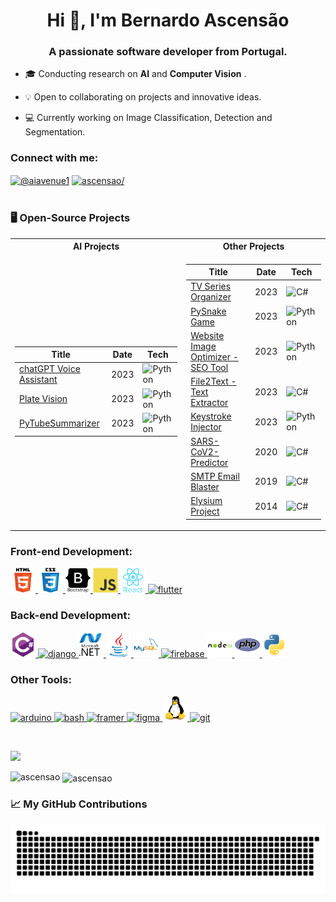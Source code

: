<h1 align="center">Hi 👋, I'm Bernardo Ascensão</h1>
<h3 align="center">A passionate software developer from Portugal.</h3>


* 🎓 Conducting research on **AI** and **Computer Vision** .

* 💡 Open to collaborating on projects and innovative ideas. 

* 💻 Currently working on Image Classification, Detection and Segmentation.


<h3 align="left">Connect with me:</h3>
<p align="left">
<a href="https://www.youtube.com/@aiavenue1" target="blank"><img align="center" src="https://raw.githubusercontent.com/rahuldkjain/github-profile-readme-generator/master/src/images/icons/Social/youtube.svg" alt="@aiavenue1" height="30" width="40" /></a>
<a href="https://linkedin.com/in/ascensao/" target="blank"><img align="center" src="https://raw.githubusercontent.com/rahuldkjain/github-profile-readme-generator/master/src/images/icons/Social/linked-in-alt.svg" alt="ascensao/" height="30" width="40" /></a>
<br><br></p>

### 🖥️ Open-Source Projects
<table>
<tr><th>AI Projects</th><th>Other Projects</th></tr>
<tr><td>

| Title | Date | Tech |
| ----- | ---- | ---- |
| [chatGPT Voice Assistant](https://github.com/Ascensao/python_chatGPT_voice) | 2023 |![Python](https://img.shields.io/badge/python-3670A0?style=for-the-badge&logo=python&logoColor=ffdd54) |
| [Plate Vision](https://github.com/Ascensao/plate-vision) | 2023 | ![Python](https://img.shields.io/badge/python-3670A0?style=for-the-badge&logo=python&logoColor=ffdd54) |
| [PyTubeSummarizer](https://github.com/Ascensao/PyTubeSummarizer) | 2023 | ![Python](https://img.shields.io/badge/python-3670A0?style=for-the-badge&logo=python&logoColor=ffdd54) |

</td><td>

| Title | Date | Tech |
| ----- | ---- | ---- |
| [TV Series Organizer](https://github.com/Ascensao/TV-Series-Organizer) | 2023 | ![C#](https://img.shields.io/badge/c%23-%23239120.svg?style=for-the-badge&logo=c-sharp&logoColor=white) |
| [PySnake Game](https://github.com/Ascensao/pySnake) | 2023 | ![Python](https://img.shields.io/badge/python-3670A0?style=for-the-badge&logo=python&logoColor=ffdd54) |
| [Website Image Optimizer - SEO Tool](https://github.com/Ascensao/WebsiteImageOptimizer/) | 2023 | ![Python](https://img.shields.io/badge/python-3670A0?style=for-the-badge&logo=python&logoColor=ffdd54) |
| [File2Text - Text Extractor](https://github.com/Ascensao/File2Text) | 2023 | ![C#](https://img.shields.io/badge/c%23-%23239120.svg?style=for-the-badge&logo=c-sharp&logoColor=white) |
| [Keystroke Injector](https://github.com/Ascensao/keystroke_injector) | 2023 | ![Python](https://img.shields.io/badge/python-3670A0?style=for-the-badge&logo=python&logoColor=ffdd54) |
| [SARS-CoV2-Predictor](https://github.com/Ascensao/SARS-CoV2-Predictor) | 2020 | ![C#](https://img.shields.io/badge/c%23-%23239120.svg?style=for-the-badge&logo=c-sharp&logoColor=white) |
| [SMTP Email Blaster](https://github.com/Ascensao/smtp-email-blaster) | 2019 | 	![C#](https://img.shields.io/badge/c%23-%23239120.svg?style=for-the-badge&logo=c-sharp&logoColor=white) |
| [Elysium Project](https://github.com/Ascensao/elysium-project) | 2014 | ![C#](https://img.shields.io/badge/c%23-%23239120.svg?style=for-the-badge&logo=c-sharp&logoColor=white)  |

</td></tr> </table>


<h3 align="left">Front-end Development:</h3>
<p align="left">
<a href="https://www.w3.org/html/" target="_blank" rel="noreferrer"> <img src="https://raw.githubusercontent.com/devicons/devicon/master/icons/html5/html5-original-wordmark.svg" alt="html5" width="40" height="40"/> </a>
<a href="https://www.w3schools.com/css/" target="_blank" rel="noreferrer"> <img src="https://raw.githubusercontent.com/devicons/devicon/master/icons/css3/css3-original-wordmark.svg" alt="css3" width="40" height="40"/> </a>
<a href="https://getbootstrap.com" target="_blank" rel="noreferrer"> <img src="https://raw.githubusercontent.com/devicons/devicon/master/icons/bootstrap/bootstrap-plain-wordmark.svg" alt="bootstrap" width="40" height="40"/> </a>
<a href="https://developer.mozilla.org/en-US/docs/Web/JavaScript" target="_blank" rel="noreferrer"> <img src="https://raw.githubusercontent.com/devicons/devicon/master/icons/javascript/javascript-original.svg" alt="javascript" width="40" height="40"/> </a>
<a href="https://reactjs.org/" target="_blank" rel="noreferrer"> <img src="https://raw.githubusercontent.com/devicons/devicon/master/icons/react/react-original-wordmark.svg" alt="react" width="40" height="40"/> </a>
<a href="https://flutter.dev" target="_blank" rel="noreferrer"> <img src="https://www.vectorlogo.zone/logos/flutterio/flutterio-icon.svg" alt="flutter" width="40" height="40"/> </a>
</p>
<h3 align="left">Back-end Development:</h3>
<p align="left">
<a href="https://www.w3schools.com/cs/" target="_blank" rel="noreferrer"> <img src="https://raw.githubusercontent.com/devicons/devicon/master/icons/csharp/csharp-original.svg" alt="csharp" width="40" height="40"/> </a>
<a href="https://www.djangoproject.com/" target="_blank" rel="noreferrer"> <img src="https://cdn.worldvectorlogo.com/logos/django.svg" alt="django" width="40" height="40"/> </a>
<a href="https://dotnet.microsoft.com/" target="_blank" rel="noreferrer"> <img src="https://raw.githubusercontent.com/devicons/devicon/master/icons/dot-net/dot-net-original-wordmark.svg" alt="dotnet" width="40" height="40"/> </a>
<a href="https://www.java.com" target="_blank" rel="noreferrer"> <img src="https://raw.githubusercontent.com/devicons/devicon/master/icons/java/java-original.svg" alt="java" width="40" height="40"/> </a>
<a href="https://www.mysql.com/" target="_blank" rel="noreferrer"> <img src="https://raw.githubusercontent.com/devicons/devicon/master/icons/mysql/mysql-original-wordmark.svg" alt="mysql" width="40" height="40"/> </a>
<a href="https://firebase.google.com/" target="_blank" rel="noreferrer"> <img src="https://www.vectorlogo.zone/logos/firebase/firebase-icon.svg" alt="firebase" width="40" height="40"/> </a>
<a href="https://nodejs.org" target="_blank" rel="noreferrer"> <img src="https://raw.githubusercontent.com/devicons/devicon/master/icons/nodejs/nodejs-original-wordmark.svg" alt="nodejs" width="40" height="40"/> </a>
<a href="https://www.php.net" target="_blank" rel="noreferrer"> <img src="https://raw.githubusercontent.com/devicons/devicon/master/icons/php/php-original.svg" alt="php" width="40" height="40"/> </a>
<a href="https://www.python.org" target="_blank" rel="noreferrer"> <img src="https://raw.githubusercontent.com/devicons/devicon/master/icons/python/python-original.svg" alt="python" width="40" height="40"/> </a>
</p>
<h3 align="left">Other Tools:</h3>
<p align="left">
<a href="https://www.arduino.cc/" target="_blank" rel="noreferrer"> <img src="https://cdn.worldvectorlogo.com/logos/arduino-1.svg" alt="arduino" width="40" height="40"/> </a>
<a href="https://www.gnu.org/software/bash/" target="_blank" rel="noreferrer"> <img src="https://www.vectorlogo.zone/logos/gnu_bash/gnu_bash-icon.svg" alt="bash" width="40" height="40"/> </a>
<a href="https://www.framer.com/" target="_blank" rel="noreferrer"> <img src="https://www.vectorlogo.zone/logos/framer/framer-icon.svg" alt="framer" width="40" height="40"/> </a>
<a href="https://www.figma.com/" target="_blank" rel="noreferrer"> <img src="https://www.vectorlogo.zone/logos/figma/figma-icon.svg" alt="figma" width="40" height="40"/> </a>
<a href="https://www.linux.org/" target="_blank" rel="noreferrer"> <img src="https://raw.githubusercontent.com/devicons/devicon/master/icons/linux/linux-original.svg" alt="linux" width="40" height="40"/> </a>
<a href="https://git-scm.com/" target="_blank" rel="noreferrer"> <img src="https://www.vectorlogo.zone/logos/git-scm/git-scm-icon.svg" alt="git" width="40" height="40"/> </a>
</p>
<p><br></p>

![](http://github-profile-summary-cards.vercel.app/api/cards/profile-details?username=ascensao&theme=github)

<p><img align="left" src="https://github-readme-stats.vercel.app/api/top-langs?username=ascensao&show_icons=true&locale=en&layout=compact" alt="ascensao" /></p>

<p>&nbsp;<img align="center" src="https://github-readme-stats.vercel.app/api?username=ascensao&show_icons=true&locale=en" alt="ascensao" /></p>


### 📈 My GitHub Contributions
![Snake animation](https://github.com/ascensao/ascensao/blob/output/github-contribution-grid-snake.svg)



